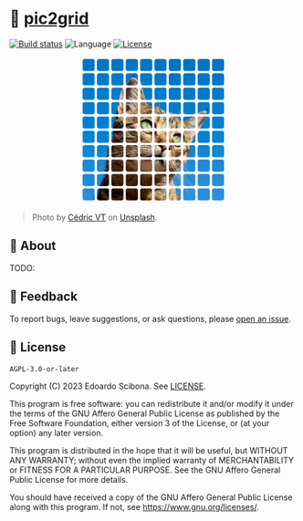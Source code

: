 # 🏁 [pic2grid](TODO:)

[![Build status](https://img.shields.io/github/actions/workflow/status/velut/pic2grid/main.yml?branch=main)](https://github.com/velut/pic2grid/actions?query=workflow%3ACI)
![Language](https://img.shields.io/github/languages/top/velut/pic2grid)
[![License](https://img.shields.io/github/license/velut/pic2grid)](https://github.com/velut/pic2grid/blob/main/LICENSE)

<p align="center">
    <a href="TODO:">
        <img width="256" src="images/cat_with_grid.png?raw=true" alt="Picture of cat with a white grid overlay generated by pic2grid">
    </a>
</p>

> Photo by <a href="https://unsplash.com/@cedric_photography" target="_blank">Cédric VT</a> on <a href="https://unsplash.com/photos/IuJc2qh2TcA" target="_blank">Unsplash</a>.

## 📖 About

TODO:

## 💬 Feedback

To report bugs, leave suggestions, or ask questions, please [open an issue](https://github.com/velut/pic2grid/issues).

## 📜 License

    AGPL-3.0-or-later

Copyright (C) 2023 Edoardo Scibona. See [LICENSE](https://github.com/velut/pic2grid/blob/main/LICENSE).

This program is free software: you can redistribute it and/or modify
it under the terms of the GNU Affero General Public License as published by
the Free Software Foundation, either version 3 of the License, or
(at your option) any later version.

This program is distributed in the hope that it will be useful,
but WITHOUT ANY WARRANTY; without even the implied warranty of
MERCHANTABILITY or FITNESS FOR A PARTICULAR PURPOSE. See the
GNU Affero General Public License for more details.

You should have received a copy of the GNU Affero General Public License
along with this program. If not, see <https://www.gnu.org/licenses/>.
